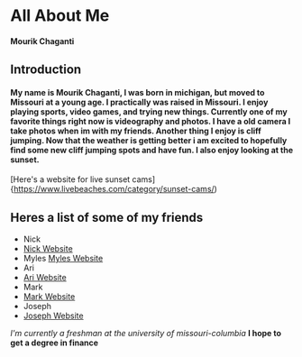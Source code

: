 # All About Me
#### Mourik Chaganti
## Introduction
#### My name is Mourik Chaganti, I was born in michigan, but moved to Missouri at a young age. I practically was raised in Missouri. I enjoy playing sports, video games, and trying new things. Currently one of my favorite things right now is videography and photos. I have a old camera I take photos when im with my friends. Another thing I enjoy is cliff jumping. Now that the weather is getting better i am excited to hopefully find some new cliff jumping spots and have fun. I also enjoy looking at the sunset. 
[Here's a website for live sunset cams]{https://www.livebeaches.com/category/sunset-cams/)
## Heres a list of some of my friends
- Nick
- [Nick Website](nick.md)
- Myles
[Myles Website](myles.md)
- Ari
- [Ari Website](ari.md)
- Mark
- [Mark Website](mark.md)
- Joseph
- [Joseph Website](joseph.md)

*I'm currently a freshman at the university of missouri-columbia*
**I hope to get a degree in finance**
